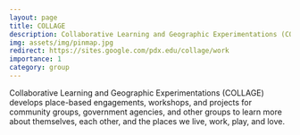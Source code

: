 ```yaml
---
layout: page
title: COLLAGE
description: Collaborative Learning and Geographic Experimentations (COLLAGE) develops place-based engagements, workshops, and projects for community groups, government agencies, and other groups to learn more about themselves, each other, and the places we live, work, play, and love.
img: assets/img/pinmap.jpg
redirect: https://sites.google.com/pdx.edu/collage/work
importance: 1
category: group
---
```


Collaborative Learning and Geographic Experimentations (COLLAGE) develops place-based engagements, workshops, and projects for community groups, government agencies, and other groups to learn more about themselves, each other, and the places we live, work, play, and love.

